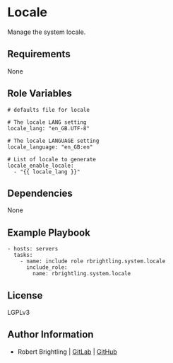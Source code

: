 Locale
======

Manage the system locale.

Requirements
------------

None

Role Variables
--------------

```
# defaults file for locale

# The locale LANG setting
locale_lang: "en_GB.UTF-8"

# The locale LANGUAGE setting
locale_language: "en_GB:en"

# List of locale to generate
locale_enable_locale:
  - "{{ locale_lang }}"
```

Dependencies
------------

None

Example Playbook
----------------

```
- hosts: servers
  tasks:
    - name: include role rbrightling.system.locale
      include_role:
        name: rbrightling.system.locale
```

License
-------

LGPLv3

Author Information
------------------

- Robert Brightling | [GitLab](https://gitlab.com/brightling) | [GitHub](https://github.com/rbrightling)
